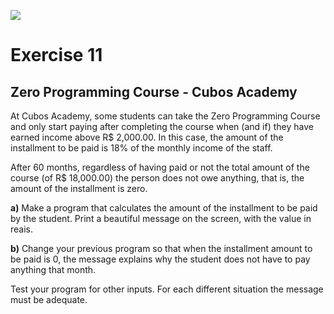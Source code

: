 ![](https://i.imgur.com/xG74tOh.png)

# Exercise 11

## Zero Programming Course - Cubos Academy

At Cubos Academy, some students can take the Zero Programming Course and only start paying after completing the course when (and if) they have earned income above R$ 2,000.00. In this case, the amount of the installment to be paid is 18% of the monthly income of the staff.

After 60 months, regardless of having paid or not the total amount of the course (of R$ 18,000.00) the person does not owe anything, that is, the amount of the installment is zero.

**a)** Make a program that calculates the amount of the installment to be paid by the student. Print a beautiful message on the screen, with the value in reais.

**b)** Change your previous program so that when the installment amount to be paid is 0, the message explains why the student does not have to pay anything that month.

Test your program for other inputs. For each different situation the message must be adequate.


